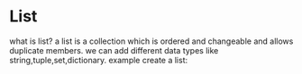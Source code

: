 # List
what is list? 
a list is a collection which is ordered and changeable and allows duplicate members.
 we can add different data types like string,tuple,set,dictionary.
example 
create a list:








